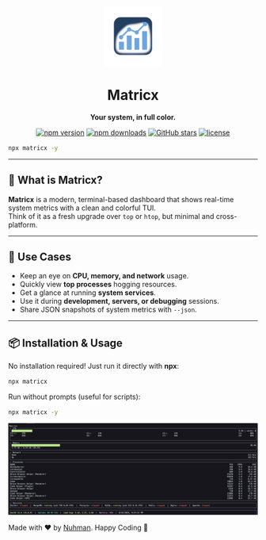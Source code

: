 <p align="center">
  <img src="https://github.com/nuhmanpk/matricx/blob/main/assets/logo.png?raw=true" alt="Matricx Logo" width="120"/>
</p>

<h1 align="center">Matricx</h1>
<p align="center"><b>Your system, in full color.</b></p>

<p align="center">
  <a href="https://www.npmjs.com/package/matricx"><img src="https://img.shields.io/npm/v/matricx?color=blue&label=npm%20version" alt="npm version"></a>
  <a href="https://www.npmjs.com/package/matricx"><img src="https://img.shields.io/npm/dt/matricx.svg?color=green&label=downloads" alt="npm downloads"></a>
  <a href="https://github.com/nuhmanpk/matricx/stargazers"><img src="https://img.shields.io/github/stars/nuhmanpk/matricx?style=social" alt="GitHub stars"></a>
  <a href="https://github.com/nuhmanpk/matricx/blob/main/LICENSE"><img src="https://img.shields.io/github/license/nuhmanpk/matricx" alt="license"></a>
</p>

```bash
npx matricx -y
```
---

## 🚀 What is Matricx?

**Matricx** is a modern, terminal-based dashboard that shows real-time system metrics with a clean and colorful TUI.  
Think of it as a fresh upgrade over `top` or `htop`, but minimal and cross-platform.

---

## 🎯 Use Cases

- Keep an eye on **CPU, memory, and network** usage.
- Quickly view **top processes** hogging resources.
- Get a glance at running **system services**.
- Use it during **development, servers, or debugging** sessions.
- Share JSON snapshots of system metrics with `--json`.

---

## 📦 Installation & Usage

No installation required! Just run it directly with **npx**:

```bash
npx matricx
```

Run without prompts (useful for scripts):

```bash
npx matricx -y
```

<p align="center"> <img src="https://github.com/nuhmanpk/matricx/blob/main/assets/demo.png?raw=true" alt="Matricx Screenshot"/> </p>

Made with ❤️ by [Nuhman](https://github.com/nuhmanpk). Happy Coding 🚀